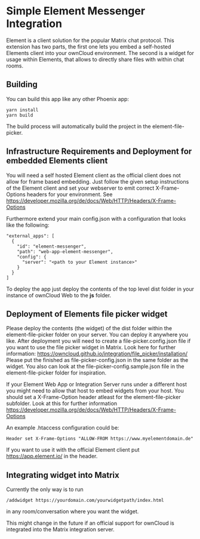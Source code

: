 # Simple Element Messenger Integration

Element is a client solution for the popular Matrix chat protocol.
This extension has two parts, the first one lets you embed a self-hosted Elements client into your ownCloud environment.
The second is a widget for usage within Elements, that allows to directly share files with within chat rooms.

## Building

You can build this app like any other Phoenix app:

    yarn install
    yarn build

The build process will automatically build the project in the element-file-picker.

## Infrastructure Requirements and Deployment for embedded Elements client
You will need a self hosted Element client as the official client does not allow for frame based embedding. Just follow the given setup instructions of the Element client and set your webserver to emit correct X-Frame-Options headers for your environment. See https://developer.mozilla.org/de/docs/Web/HTTP/Headers/X-Frame-Options

Furthermore extend your main config.json with a configuration that looks like the following:

    "external_apps": [
      {
        "id": "element-messenger",
        "path": "web-app-element-messenger",
        "config": {
          "server": "<path to your Element instance>"
        }
      }
    ]

To deploy the app just deploy the contents of the top level dist folder in your instance of ownCloud Web to the **js** folder.

## Deployment of Elements file picker widget
Please deploy the contents (the widget) of the dist folder within the element-file-picker folder on your server.
You can deploy it anywhere you like. After deployment you will need to create a file-picker.config.json file if you want to use the file picker widget in Matrix.
Look here for further information: https://owncloud.github.io/integration/file_picker/installation/
Please put the finished as file-picker-config.json in the same folder as the widget.
You also can look at the file-picker-config.sample.json file in the element-file-picker folder for inspiration.

If your Element Web App or Integration Server runs under a different host you might need to allow that host to embed widgets from your host.
You should set a X-Frame-Option header atleast for the element-file-picker subfolder.
Look at this for further information https://developer.mozilla.org/de/docs/Web/HTTP/Headers/X-Frame-Options

An example .htaccess configuration could be:

    Header set X-Frame-Options "ALLOW-FROM https://www.myelementdomain.de"

If you want to use it with the official Element client put https://app.element.io/ in the header.

## Integrating widget into Matrix

Currently the only way is to run

    /addwidget https://yourdomain.com/yourwidgetpath/index.html

in any room/conversation where you want the widget.

This might change in the future if an official support for ownCloud is integrated into the Matrix integration server.
